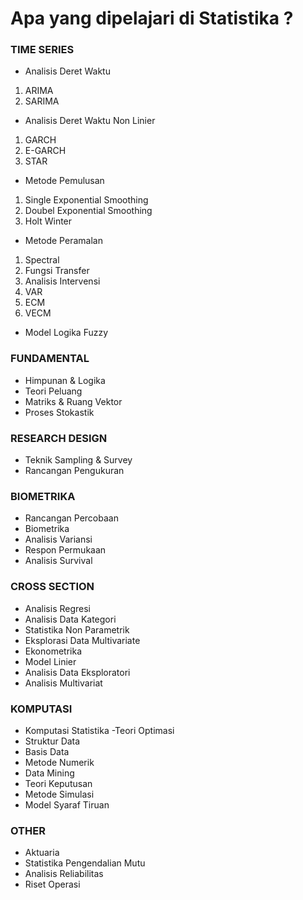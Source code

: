 # Apa yang dipelajari di Statistika ?

### TIME SERIES
- Analisis Deret Waktu
1. ARIMA
2. SARIMA 
- Analisis Deret Waktu Non Linier
1. GARCH
2. E-GARCH
3. STAR
- Metode Pemulusan
1. Single Exponential Smoothing
2. Doubel Exponential Smoothing
3. Holt Winter
- Metode Peramalan
1. Spectral
2. Fungsi Transfer
3. Analisis Intervensi
4. VAR
5. ECM
6. VECM
- Model Logika Fuzzy

### FUNDAMENTAL
- Himpunan & Logika
- Teori Peluang
- Matriks & Ruang Vektor
- Proses Stokastik

### RESEARCH DESIGN
- Teknik Sampling & Survey
- Rancangan Pengukuran

### BIOMETRIKA
- Rancangan Percobaan
- Biometrika
- Analisis Variansi
- Respon Permukaan
- Analisis Survival

### CROSS SECTION
- Analisis Regresi
- Analisis Data Kategori
- Statistika Non Parametrik
- Eksplorasi Data Multivariate
- Ekonometrika
- Model Linier
- Analisis Data Eksploratori
- Analisis Multivariat

### KOMPUTASI
- Komputasi Statistika
-Teori Optimasi
- Struktur Data
- Basis Data
- Metode Numerik
- Data Mining
- Teori Keputusan
- Metode Simulasi
- Model Syaraf Tiruan

### OTHER
- Aktuaria
- Statistika Pengendalian Mutu
- Analisis Reliabilitas
- Riset Operasi







